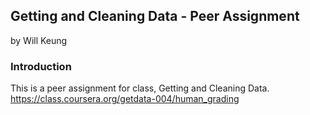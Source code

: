 ## Getting and Cleaning Data - Peer Assignment
by Will Keung

### Introduction
This is a peer assignment for class, Getting and Cleaning Data.
https://class.coursera.org/getdata-004/human_grading
